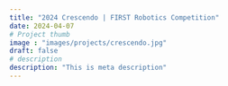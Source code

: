 ```yaml
---
title: "2024 Crescendo | FIRST Robotics Competition"
date: 2024-04-07
# Project thumb
image : "images/projects/crescendo.jpg"
draft: false
# description
description: "This is meta description"
---
```


